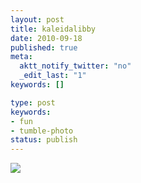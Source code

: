 ```yaml
---
layout: post
title: kaleidalibby
date: 2010-09-18
published: true
meta:
  aktt_notify_twitter: "no"
  _edit_last: "1"
keywords: []

type: post
keywords:
- fun
- tumble-photo
status: publish
---
```

[![](http://liblab.net/andyeick/files/2010/09/photo2-200x300.jpg)](http://liblab.net/andyeick/files/2010/09/photo2.jpg)
